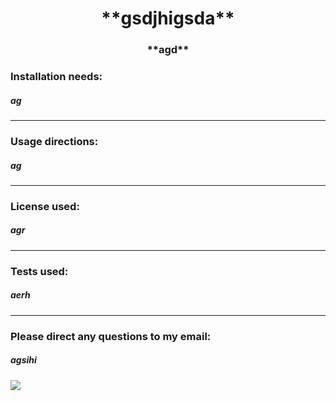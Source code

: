 
  <h1 align="center"> **gsdjhigsda** </h1>
  <h3 align="center"> **agd** </h3>

  <h3 align="left">Installation needs:</h3>
  <h5 align="left">ag</h5>
  <hr/>

  <h3 align="left">Usage directions:</h3>
  <h5 align="left">ag</h5>
  <hr/>

  <h3 align="left">License used:</h3>
  <h5 align="left">agr</h5>
  <hr/>

  <h3 align="left">Tests used:</h3>
  <h5 align="left">aerh</h5>
  <hr/>

  <h3 align="left">Please direct any questions to my email:</h3>
  <h5 align="left">agsihi</h5>
  <img src=https://avatars1.githubusercontent.com/u/57682169?v=4/>
  
